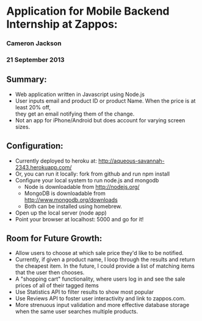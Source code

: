 # Application for Mobile Backend Internship at Zappos: 
### Cameron Jackson
### 21 September 2013

## Summary:
* Web application written in Javascript using Node.js
* User inputs email and product ID or product Name. When the price is at least 20% off,  
	  they get an email notifying them of the change.
* Not an app for iPhone/Android but does account for varying screen sizes. 

## Configuration:
* Currently deployed to heroku at: http://aqueous-savannah-2343.herokuapp.com/
* Or, you can run it locally: fork from github and run npm install  
* Configure your local system to run node.js and mongodb
	- Node is downloadable from http://nodejs.org/ 
	- MongoDB is downloadable from http://www.mongodb.org/downloads 
	- Both can be installed using homebrew. 
 * Open up the local server (node app)
 * Point your browser at localhost: 5000 and go for it! 
 		
## Room for Future Growth: 
* Allow users to choose at which sale price they'd like to be notified.
* Currently, if given a product name, I loop through the results and return the cheapest 
	item. In the future, I could provide a list of matching items that the user then chooses. 
* A "shopping cart" functionality, where users log in and see the sale prices of all
	of their tagged items
* Use Statistics API to filter results to show most popular 
* Use Reviews API to foster user interactivity and link to zappos.com.
* More strenuous input validation and more effective database storage when the same
	user searches multiple products. 
